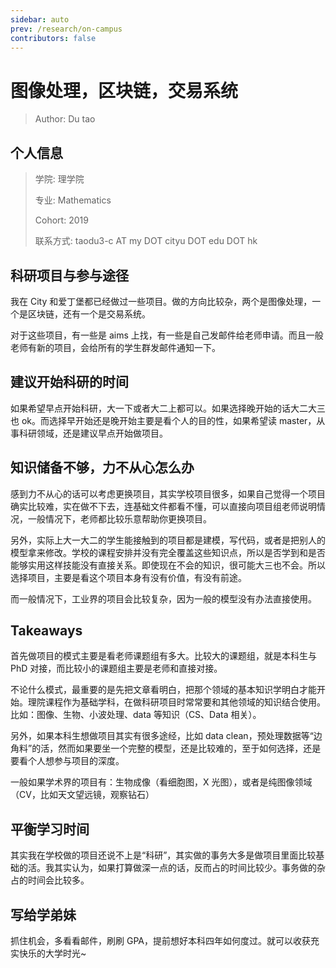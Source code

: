 ```yaml
---
sidebar: auto
prev: /research/on-campus
contributors: false
---
```


# 图像处理，区块链，交易系统

> Author: Du tao

## 个人信息

> 学院: 理学院
>
> 专业: Mathematics
>
> Cohort: 2019
>
> 联系方式: taodu3-c AT my DOT cityu DOT edu DOT hk

## 科研项目与参与途径

我在 City 和爱丁堡都已经做过一些项目。做的方向比较杂，两个是图像处理，一个是区块链，还有一个是交易系统。

对于这些项目，有一些是 aims 上找，有一些是自己发邮件给老师申请。而且一般老师有新的项目，会给所有的学生群发邮件通知一下。

## 建议开始科研的时间

如果希望早点开始科研，大一下或者大二上都可以。如果选择晚开始的话大二大三也 ok。而选择早开始还是晚开始主要是看个人的目的性，如果希望读 master，从事科研领域，还是建议早点开始做项目。

## 知识储备不够，力不从心怎么办

感到力不从心的话可以考虑更换项目，其实学校项目很多，如果自己觉得一个项目确实比较难，实在做不下去，连基础文件都看不懂，可以直接向项目组老师说明情况，一般情况下，老师都比较乐意帮助你更换项目。

另外，实际上大一大二的学生能接触到的项目都是建模，写代码，或者是把别人的模型拿来修改。学校的课程安排并没有完全覆盖这些知识点，所以是否学到和是否能够实用这样技能没有直接关系。即使现在不会的知识，很可能大三也不会。所以选择项目，主要是看这个项目本身有没有价值，有没有前途。

而一般情况下，工业界的项目会比较复杂，因为一般的模型没有办法直接使用。

## Takeaways

首先做项目的模式主要是看老师课题组有多大。比较大的课题组，就是本科生与 PhD 对接，而比较小的课题组主要是老师和直接对接。

不论什么模式，最重要的是先把文章看明白，把那个领域的基本知识学明白才能开始。理院课程作为基础学科，在做科研项目时常常要和其他领域的知识结合使用。比如：图像、生物、小波处理、data 等知识（CS、Data 相关）。

另外，如果本科生想做项目其实有很多途经，比如 data clean，预处理数据等“边角料”的活，然而如果要坐一个完整的模型，还是比较难的，至于如何选择，还是要看个人想参与项目的深度。

一般如果学术界的项目有：生物成像（看细胞图，X 光图），或者是纯图像领域（CV，比如天文望远镜，观察钻石）

## 平衡学习时间

其实我在学校做的项目还说不上是“科研”，其实做的事务大多是做项目里面比较基础的活。我其实认为，如果打算做深一点的话，反而占的时间比较少。事务做的杂占的时间会比较多。

## 写给学弟妹

抓住机会，多看看邮件，刷刷 GPA，提前想好本科四年如何度过。就可以收获充实快乐的大学时光~
